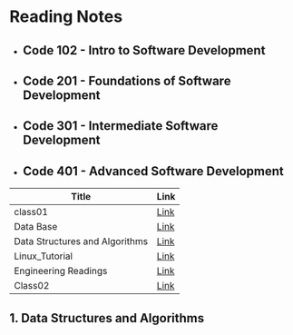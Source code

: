 # Reading Notes

+ ##  Code 102 - Intro to Software Development

+ ## Code 201 - Foundations of Software Development

+ ## Code 301 - Intermediate Software Development

+ ## Code 401 - Advanced Software Development
| Title      | Link |
| -----------| ----------- |
| class01      | [Link](Class01.md)       |
| Data Base   | [Link](databases.md)      |
| Data Structures and Algorithms | [Link](#DataStructuresandAlgorithms.md)      |
| Linux_Tutorial   | [Link](#LinuxTutorial.md)      |
|Engineering Readings   | [Link](#EngineeringReadings.md)      |
|Class02 | [Link](#Reading:Class02.md)      |

## 1. Data Structures and Algorithms

